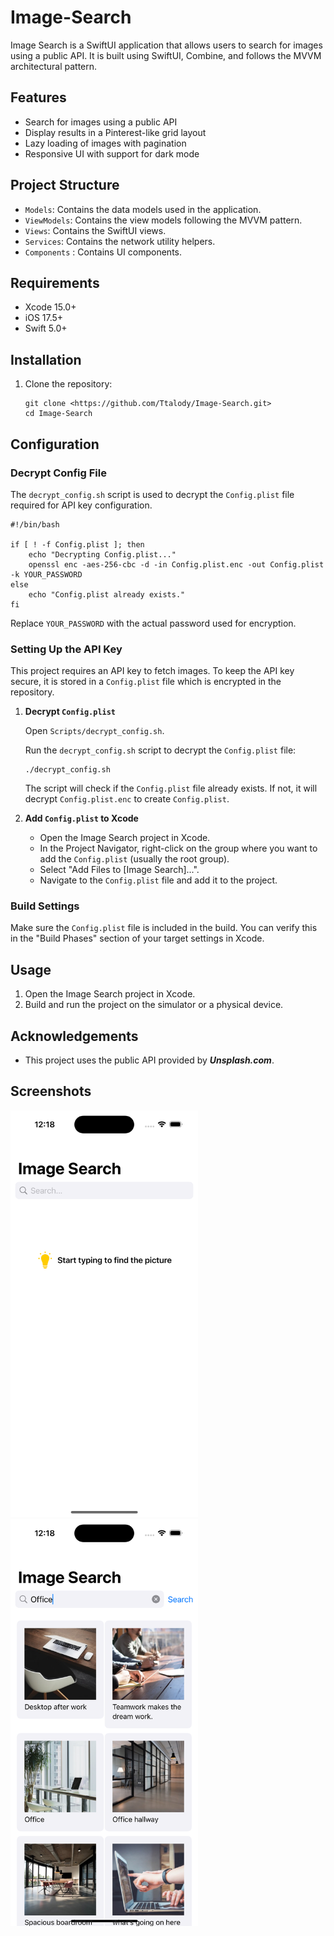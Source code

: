 # Image-Search

Image Search is a SwiftUI application that allows users to search for images using a public API. It is built using SwiftUI, Combine, and follows the MVVM architectural pattern.

## Features

- Search for images using a public API
- Display results in a Pinterest-like grid layout
- Lazy loading of images with pagination
- Responsive UI with support for dark mode

## Project Structure

- `Models`: Contains the data models used in the application.
- `ViewModels`: Contains the view models following the MVVM pattern.
- `Views`: Contains the SwiftUI views.
- `Services`: Contains the network utility helpers.
- `Components` : Contains UI components.

## Requirements

- Xcode 15.0+
- iOS 17.5+
- Swift 5.0+

## Installation

1. Clone the repository:
    
    ```
    git clone <https://github.com/Ttalody/Image-Search.git>
    cd Image-Search
    ```
    

## Configuration

### Decrypt Config File

The `decrypt_config.sh` script is used to decrypt the `Config.plist` file required for API key configuration.

```
#!/bin/bash

if [ ! -f Config.plist ]; then
    echo "Decrypting Config.plist..."
    openssl enc -aes-256-cbc -d -in Config.plist.enc -out Config.plist -k YOUR_PASSWORD
else
    echo "Config.plist already exists."
fi

```

Replace `YOUR_PASSWORD` with the actual password used for encryption.

### Setting Up the API Key

This project requires an API key to fetch images. To keep the API key secure, it is stored in a `Config.plist` file which is encrypted in the repository.

1. **Decrypt `Config.plist`**

    Open `Scripts/decrypt_config.sh`.
    
    Run the `decrypt_config.sh` script to decrypt the `Config.plist` file:
    
    ```
    ./decrypt_config.sh
    ```
    
    The script will check if the `Config.plist` file already exists. If not, it will decrypt `Config.plist.enc` to create `Config.plist`.
    
2. **Add `Config.plist` to Xcode**
    - Open the Image Search project in Xcode.
    - In the Project Navigator, right-click on the group where you want to add the `Config.plist` (usually the root group).
    - Select "Add Files to [Image Search]...".
    - Navigate to the `Config.plist` file and add it to the project.

### Build Settings

Make sure the `Config.plist` file is included in the build. You can verify this in the "Build Phases" section of your target settings in Xcode.

## Usage

1. Open the Image Search project in Xcode.
2. Build and run the project on the simulator or a physical device.

## Acknowledgements

- This project uses the public API provided by ***Unsplash.com***.

## Screenshots
<img src="Screenshots/Screenshot1.png" alt="App Screenshot" width="300"/>
<img src="Screenshots/Screenshot2.png" alt="App Screenshot" width="300"/>
